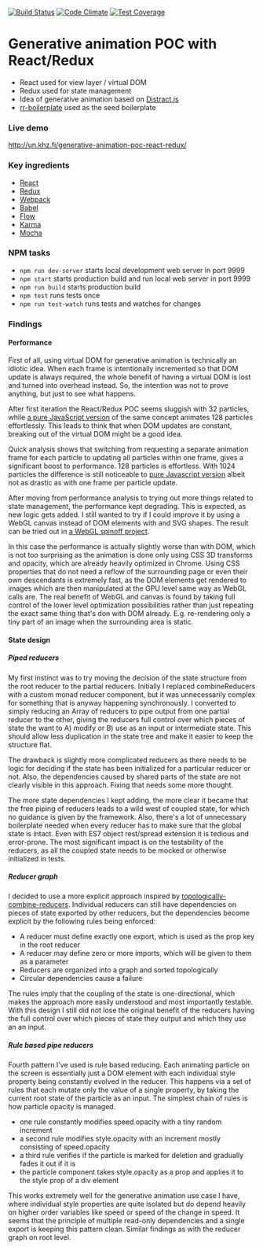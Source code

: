 [![Build Status](https://travis-ci.org/unkhz/generative-animation-poc-react-redux.svg?branch=master)](https://travis-ci.org/unkhz/generative-animation-poc-react-redux)
[![Code Climate](https://codeclimate.com/github/unkhz/generative-animation-poc-react-redux/badges/gpa.svg)](https://codeclimate.com/github/unkhz/generative-animation-poc-react-redux)
[![Test Coverage](https://codeclimate.com/github/unkhz/generative-animation-poc-react-redux/badges/coverage.svg)](https://codeclimate.com/github/unkhz/generative-animation-poc-react-redux/coverage)

# Generative animation POC with React/Redux

  * React used for view layer / virtual DOM
  * Redux used for state management
  * Idea of generative animation based on [Distract.js](https://github.com/unkhz/Distract.js)
  * [rr-boilerplate](https://github.com/a-tarasyuk/rr-boilerplate.git) used as the seed boilerplate

### Live demo

http://un.khz.fi/generative-animation-poc-react-redux/

### Key ingredients

  * [React](https://facebook.github.io/react)
  * [Redux](https://github.com/rackt/redux)
  * [Webpack](https://webpack.github.io)
  * [Babel](https://babeljs.io)
  * [Flow](http://flowtype.org/)
  * [Karma](https://karma-runner.github.io/)
  * [Mocha](https://mochajs.org/)

### NPM tasks

- `npm run dev-server` starts local development web server in port 9999
- `npm start` starts production build and run local web server in port 9999
- `npm run build` starts production build
- `npm test` runs tests once
- `npm run test-watch` runs tests and watches for changes

### Findings

#### Performance

First of all, using virtual DOM for generative animation is technically an
idiotic idea. When each frame is intentionally incremented so that DOM update is
always required, the whole benefit of having a virtual DOM is lost and turned
into overhead instead. So, the intention was not to prove anything, but just to
see what happens.

After first iteration the React/Redux POC seems sluggish with 32 particles,
while [a pure JavaScript version](https://embed.plnkr.co/773Cms/) of the same
concept animates 128 particles effortlessly. This leads to think that when DOM
updates are constant, breaking out of the virtual DOM might be a good idea.

Quick analysis shows that switching from requesting a separate animation frame
for each particle to updating all particles within one frame, gives a
significant boost to performance. 128 particles is effortless. With 1024
particles the difference is still noticeable to [pure Javascript
version](https://embed.plnkr.co/cR14fu/) albeit not as drastic as with one frame
per particle update.

After moving from performance analysis to trying out more things related to
state management, the performance kept degrading. This is expected, as new logic
gets added. I still wanted to try if I could improve it by using a WebGL canvas
instead of DOM elements with and SVG shapes. The result can be tried out in [a
WebGL spinoff
project](https://github.com/unkhz/generative-animation-poc-react-redux-threejs).

In this case the performance is actually slightly worse than with DOM, which is
not too surprising as the animation is done only using CSS 3D transforms and
opacity, which are already heavily optimized in Chrome. Using CSS properties
that do not need a reflow of the surrounding page or even their own descendants
is extremely fast, as the DOM elements get rendered to images which are then
manipulated at the GPU level same way as WebGL calls are. The real benefit of
WebGL and canvas is found by taking full control of the lower level optimization
possibilities rather than just repeating the exact same thing that's don with DOM
already. E.g. re-rendering only a tiny part of an image when the surrounding
area is static.

#### State design

##### Piped reducers

My first instinct was to try moving the decision of the state structure from
the root reducer to the partial reducers. Initially I replaced combineReducers
with a custom  monad reducer component, but it was unnecessarily complex for
something that is anyway happening synchronously. I converted to simply reducing
an Array of reducers to pipe output from one partial reducer to the other,
giving the reducers full control over which pieces of state the want to A)
modify or B) use as an input or intermediate state. This should allow less
duplication in the state tree and make it easier to keep the structure flat.

The drawback is slightly more complicated reducers as there needs to be logic
for deciding if the state has been initialized for a particular reducer or not.
Also, the dependencies caused by shared parts of the state are not clearly
visible in this approach. Fixing that needs some more thought.

The more state dependencies I kept adding, the more clear it became that the
free piping of reducers leads to a wild west of coupled state, for which no
guidance is given by the framework. Also, there's a lot of unnecessary
boilerplate needed when every reducer has to make sure that the global state is
intact. Even with ES7 object rest/spread extension it is tedious and
error-prone. The most significant impact is on the testability of the reducers,
as all the coupled state needs to be mocked or otherwise initialized in tests.

##### Reducer graph

I decided to use a more explicit approach inspired by [topologically-combine-reducers](https://github.com/KodersLab/topologically-combine-reducers).
Individual reducers can still have dependencies on pieces of state exported by
other reducers, but the dependencies become explicit by the following rules being
enforced:

  * A reducer must define exactly one export, which is used as the prop key in the root reducer
  * A reducer may define zero or more imports, which will be given to them as a parameter
  * Reducers are organized into a graph and sorted topologically
  * Circular dependencies cause a failure

The rules imply that the coupling of the state is one-directional, which makes
the approach more easily understood and most importantly testable. With this
design I still did not lose the original benefit of the reducers having the full
control over which pieces of state they output and which they use an an input.

##### Rule based pipe reducers

Fourth pattern I've used is rule based reducing. Each animating particle on the
screen is essentially just a DOM element with each individual style property
being constantly evolved in the reducer. This happens via a set of rules that
each mutate only the value of a single property, by taking the current root
state of the particle as an input. The simplest chain of rules is how particle
opacity is managed.

  * one rule constantly modifies speed.opacity with a tiny random increment
  * a second rule modifies style.opacity with an increment mostly consisting of speed.opacity
  * a third rule verifies if the particle is marked for deletion and gradually fades it out if it is
  * the particle component takes style.opacity as a prop and applies it to the style prop of a div element

This works extremely well for the generative animation use case I have, where
individual style properties are quite isolated but do depend heavily on higher
order variables like speed or speed of the change in speed. It seems that the
principle of multiple read-only dependencies and a single export is keeping this
pattern clean. Similar findings as with the reducer graph on root level.
